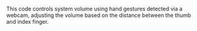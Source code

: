 This code controls system volume using hand gestures detected via a webcam, adjusting the volume based on the distance between the thumb and index finger.
